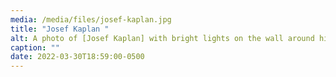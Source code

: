 ```yaml
---
media: /media/files/josef-kaplan.jpg
title: "Josef Kaplan "
alt: A photo of [Josef Kaplan] with bright lights on the wall around him.
caption: ""
date: 2022-03-30T18:59:00-0500
---
```

